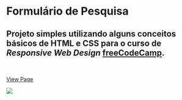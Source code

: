 # Formulário de Pesquisa

## Projeto simples utilizando alguns conceitos básicos de HTML e CSS para o curso de *Responsive Web Design* [freeCodeCamp](www.freecodecamp.com.br).
</br>

[View Page](https://codepen.io/manoelgeraldo/full/gOLbxYv)

![](https://github.com/manoelgeraldo/freeCodeCamp-ResponsiveWebDesign/blob/main/Survey-Form/github/survey-form.gif)
